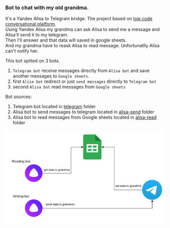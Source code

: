 ### Bot to chat with my old grandma.
It's a Yandex Alisa to Telegram bridge. The project based on [low code conversational platform](https://just-ai.com/en/platform).<br>
Using Yandex Alisa my grandma can ask Alisa to send me a message and Alisa'll send it to my telegram.<br> 
Then I'll answer and that data will saved in google sheets.<br> 
And my grandma have to reask Alisa to read message. Unfortunatlly Alisa can't notify her.

This bot splited on 3 bots.
1. `Telegram bot` receive messages directly from `Alisa bot` and save another messages to `Google sheets`.
2. first `Alisa bot` redirect or just `send messages` directly to `Telegram bot`
3. second `Alisa bot` read messages from `Google sheets`

Bot sources:
1. Telegram bot located in [telegram](./telegram) folder
2. Alisa bot to send messages to telegram located in [alisa-send](./alisa-send) folder
3. Alisa bot to read messages from Google sheets located in [alisa-read](./alisa-read) folder

![image](./files/arch.png)
